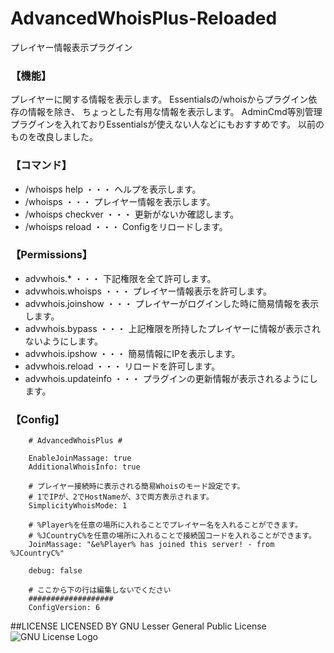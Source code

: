 # AdvancedWhoisPlus-Reloaded
プレイヤー情報表示プラグイン

### 【機能】
プレイヤーに関する情報を表示します。
Essentialsの/whoisからプラグイン依存の情報を除き、
ちょっとした有用な情報を表示します。
AdminCmd等別管理プラグインを入れておりEssentialsが使えない人などにもおすすめです。
以前のものを改良しました。

### 【コマンド】
- /whoisps help ・・・ ヘルプを表示します。
- /whoisps <playerID>  ・・・ プレイヤー情報を表示します。
- /whoisps checkver ・・・ 更新がないか確認します。
- /whoisps reload ・・・ Configをリロードします。

### 【Permissions】
- advwhois.* ・・・ 下記権限を全て許可します。
- advwhois.whoisps ・・・ プレイヤー情報表示を許可します。
- advwhois.joinshow ・・・ プレイヤーがログインした時に簡易情報を表示します。
- advwhois.bypass ・・・ 上記権限を所持したプレイヤーに情報が表示されないようにします。
- advwhois.ipshow ・・・ 簡易情報にIPを表示します。
- advwhois.reload ・・・ リロードを許可します。
- advwhois.updateinfo ・・・ プラグインの更新情報が表示されるようにします。

### 【Config】
		# AdvancedWhoisPlus #

		EnableJoinMassage: true
		AdditionalWhoisInfo: true

		# プレイヤー接続時に表示される簡易Whoisのモード設定です。
		# 1でIPが、2でHostNameが、3で両方表示されます。
		SimplicityWhoisMode: 1

		# %Player%を任意の場所に入れることでプレイヤー名を入れることができます。
		# %JCountryC%を任意の場所に入れることで接続国コードを入れることができます。
		JoinMassage: "&e%Player% has joined this server! - from %JCountryC%"

		debug: false

		# ここから下の行は編集しないでください
		###################
		ConfigVersion: 6

##LICENSE
		LICENSED BY GNU Lesser General Public License
![GNU License Logo](https://www.gnu.org/graphics/lgplv3-147x51.png)
